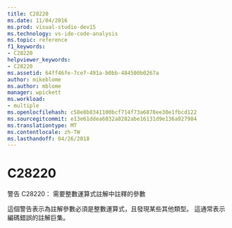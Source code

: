 ```yaml
---
title: C28220
ms.date: 11/04/2016
ms.prod: visual-studio-dev15
ms.technology: vs-ide-code-analysis
ms.topic: reference
f1_keywords:
- C28220
helpviewer_keywords:
- C28220
ms.assetid: 64ff46fe-7ce7-491a-b0bb-484500b0267a
author: mikeblome
ms.author: mblome
manager: wpickett
ms.workload:
- multiple
ms.openlocfilehash: c58e8b8341100bcf714f73a6878ee30e1fbcd122
ms.sourcegitcommit: e13e61ddea6032a8282abe16131d9e136a927984
ms.translationtype: MT
ms.contentlocale: zh-TW
ms.lasthandoff: 04/26/2018
---
```

# <a name="c28220"></a>C28220
警告 C28220： 需要整數運算式註解中註釋的參數

 這個警告表示為註解參數必須是整數運算式，且發現某些其他類型。 這通常表示編碼錯誤的註解巨集。